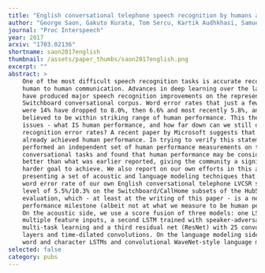 ```yaml
---
title: "English conversational telephone speech recognition by humans and machines"
author: "George Saon, Gakuto Kurata, Tom Sercu, Kartik Audhkhasi, Samuel Thomas, Dimitrios Dimitriadis, Xiaodong Cui, Bhuvana Ramabhadran, Michael Picheny, Lynn-Li Lim, Bergul Roomi, Phil Hall"
journal: "Proc Interspeech"
year: 2017
arxiv: "1703.02136"
shortname: saon2017english
thumbnail: /assets/paper_thumbs/saon2017english.png
excerpt: ""
abstract: >
    One of the most difficult speech recognition tasks is accurate recognition of
    human to human communication. Advances in deep learning over the last few years
    have produced major speech recognition improvements on the representative
    Switchboard conversational corpus. Word error rates that just a few years ago
    were 14% have dropped to 8.0%, then 6.6% and most recently 5.8%, and are now
    believed to be within striking range of human performance. This then raises two
    issues - what IS human performance, and how far down can we still drive speech
    recognition error rates? A recent paper by Microsoft suggests that we have
    already achieved human performance. In trying to verify this statement, we
    performed an independent set of human performance measurements on two
    conversational tasks and found that human performance may be considerably
    better than what was earlier reported, giving the community a significantly
    harder goal to achieve. We also report on our own efforts in this area,
    presenting a set of acoustic and language modeling techniques that lowered the
    word error rate of our own English conversational telephone LVCSR system to the
    level of 5.5%/10.3% on the Switchboard/CallHome subsets of the Hub5 2000
    evaluation, which - at least at the writing of this paper - is a new
    performance milestone (albeit not at what we measure to be human performance!).
    On the acoustic side, we use a score fusion of three models: one LSTM with
    multiple feature inputs, a second LSTM trained with speaker-adversarial
    multi-task learning and a third residual net (ResNet) with 25 convolutional
    layers and time-dilated convolutions. On the language modeling side, we use
    word and character LSTMs and convolutional WaveNet-style language models.
selected: false
category: pubs
---
```

